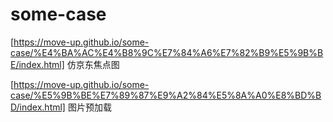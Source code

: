 # some-case
[https://move-up.github.io/some-case/%E4%BA%AC%E4%B8%9C%E7%84%A6%E7%82%B9%E5%9B%BE/index.html] 仿京东焦点图

[https://move-up.github.io/some-case/%E5%9B%BE%E7%89%87%E9%A2%84%E5%8A%A0%E8%BD%BD/index.html] 图片预加载

